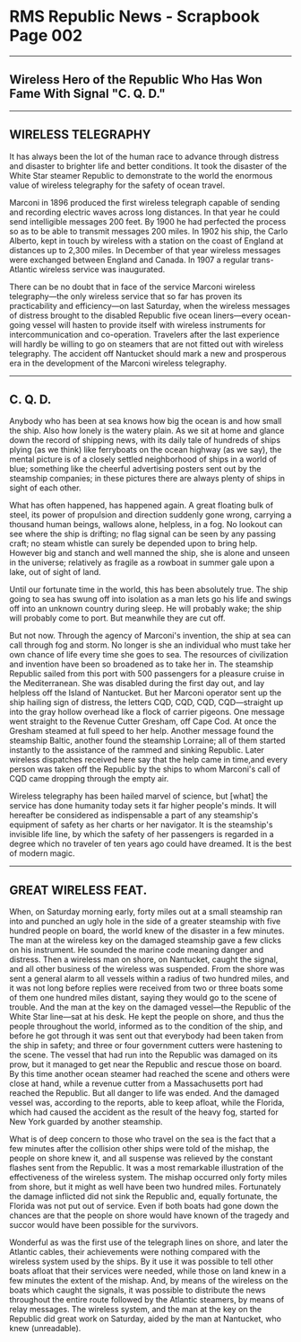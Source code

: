 # RMS Republic News - Scrapbook Page 002

---

## Wireless Hero of the Republic Who Has Won Fame With Signal "C. Q. D."

---

## WIRELESS TELEGRAPHY

It has always been the lot of the human race to advance through distress and disaster to brighter life and better conditions. It took the disaster of the White Star steamer Republic to demonstrate to the world the enormous value of wireless telegraphy for the safety of ocean travel.

Marconi in 1896 produced the first wireless telegraph capable of sending and recording electric waves across long distances. In that year he could send intelligible messages 200 feet. By 1900 he had perfected the process so as to be able to transmit messages 200 miles. In 1902 his ship, the Carlo Alberto, kept in touch by wireless with a station on the coast of England at distances up to 2,300 miles. In December of that year wireless messages were exchanged between England and Canada. In 1907 a regular trans-Atlantic wireless service was inaugurated.

There can be no doubt that in face of the service Marconi wireless telegraphy—the only wireless service that so far has proven its practicability and efficiency—on last Saturday, when the wireless messages of distress brought to the disabled Republic five ocean liners—every ocean-going vessel will hasten to provide itself with wireless instruments for intercommunication and co-operation. Travelers after the last experience will hardly be willing to go on steamers that are not fitted out with wireless telegraphy. The accident off Nantucket should mark a new and prosperous era in the development of the Marconi wireless telegraphy.

---

## C. Q. D.

Anybody who has been at sea knows how big the ocean is and how small the ship. Also how lonely is the watery plain. As we sit at home and glance down the record of shipping news, with its daily tale of hundreds of ships plying (as we think) like ferryboats on the ocean highway (as we say), the mental picture is of a closely settled neighborhood of ships in a world of blue; something like the cheerful advertising posters sent out by the steamship companies; in these pictures there are always plenty of ships in sight of each other.

What has often happened, has happened again. A great floating bulk of steel, its power of propulsion and direction suddenly gone wrong, carrying a thousand human beings, wallows alone, helpless, in a fog. No lookout can see where the ship is drifting; no flag signal can be seen by any passing craft; no steam whistle can surely be depended upon to bring help. However big and stanch and well manned the ship, she is alone and unseen in the universe; relatively as fragile as a rowboat in summer gale upon a lake, out of sight of land.

Until our fortunate time in the world, this has been absolutely true. The ship going to sea has swung off into isolation as a man lets go his life and swings off into an unknown country during sleep. He will probably wake; the ship will probably come to port. But meanwhile they are cut off. 

But not now. Through the agency of Marconi's invention, the ship at sea can call through fog and storm. No longer is she an individual who must take her own chance of life every time she goes to sea. The resources of civilization and invention have been so broadened as to take her in. The steamship Republic sailed from this port with 500 passengers for a pleasure cruise in the Mediterranean. She was disabled during the first day out, and lay helpless off the Island of Nantucket. But her Marconi operator sent up the ship hailing sign of distress, the letters CQD, CQD, CQD, CQD—straight up into the gray hollow overhead like a flock of carrier pigeons. One message went straight to the Revenue Cutter Gresham, off Cape Cod. At once the Gresham steamed at full speed to her help. Another message found the steamship Baltic, another found the steamship Lorraine; all of them started instantly to the assistance of the rammed and sinking Republic. Later wireless dispatches received here say that the help came in time,and every person was taken off the Republic by the ships to whom Marconi's call of CQD came dropping through the empty air. 

Wireless telegraphy has been hailed marvel of science, but [what] the service has done humanity today sets it far higher people's minds. It will hereafter be considered as indispensable a part of any steamship's equipment of safety as her charts or her navigator. It is the steamship's invisible life line, by which the safety of her passengers is regarded in a degree which no traveler of ten years ago could have dreamed. It is the best of modern magic.

---

## GREAT WIRELESS FEAT.

When, on Saturday morning early, forty miles out at a small steamship ran into and punched an ugly hole in the side of a greater steamship with five hundred people on board, the world knew of the disaster in a few minutes. The man at the wireless key on the damaged steamship gave a few clicks on his instrument. He sounded the marine code meaning danger and distress. Then a wireless man on shore, on Nantucket, caught the signal, and all other business of the wireless was suspended. From the shore was sent a general alarm to all vessels within a radius of two hundred miles, and it was not long before replies were received from two or three boats some of them one hundred miles distant, saying they would go to the scene of trouble. And the man at the key on the damaged vessel—the Republic of the White Star line—sat at his desk. He kept the people on shore, and thus the people throughout the world, informed as to the condition of the ship, and before he got through it was sent out that everybody had been taken from the ship in safety; and three or four government cutters were hastening to the scene. The vessel that had run into the Republic was damaged on its prow, but it managed to get near the Republic and rescue those on board. By this time another ocean steamer had reached the scene and others were close at hand, while a revenue cutter from a Massachusetts port had reached the Republic. But all danger to life was ended. And the damaged vessel was, according to the reports, able to keep afloat, while the Florida, which had caused the accident as the result of the heavy fog, started for New York guarded by another steamship.

What is of deep concern to those who travel on the sea is the fact that a few minutes after the collision other ships were told of the mishap, the people on shore knew it, and all suspense was relieved by the constant flashes sent from the Republic. It was a most remarkable illustration of the effectiveness of the wireless system. The mishap occurred only forty miles from shore, but it might as well have been two hundred miles. Fortunately the damage inflicted did not sink the Republic and, equally fortunate, the Florida was not put out of service. Even if both boats had gone down the chances are that the people on shore would have known of the tragedy and succor would have been possible for the survivors.

Wonderful as was the first use of the telegraph lines on shore, and later the Atlantic cables, their achievements were nothing compared with the wireless system used by the ships. By it use it was possible to tell other boats afloat that their services were needed, while those on land knew in a few minutes the extent of the mishap. And, by means of the wireless on the boats which caught the signals, it was possible to distribute the news throughout the entire route followed by the Atlantic steamers, by means of relay messages. The wireless system, and the man at the key on the Republic did great work on Saturday, aided by the man at Nantucket, who knew (unreadable).

